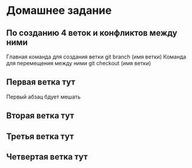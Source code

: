 # Домашнее задание

## По созданию 4 веток и конфликтов между ними

Главная команда для создания ветки git branch (имя ветки) 
Команда для перемещения между ними git checkout (имя ветки)

## Первая ветка тут

Первый абзац бдует мешать

## Вторая ветка тут

## Третья ветка тут

## Четвертая ветка тут

